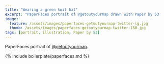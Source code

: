 ```yaml
---
title: "Wearing a green knit hat"
excerpt: "PaperFaces portrait of @getoutyourmap drawn with Paper by 53 on an iPad."
image: 
  feature: /assets/images/paperfaces-getoutyourmap-twitter-lg.jpg
  thumb: /assets/images/paperfaces-getoutyourmap-twitter-150.jpg
tags: [portrait, illustration, Paper by 53]
---
```


PaperFaces portrait of [@getoutyourmap](http://twitter.com/getoutyourmap).

{% include boilerplate/paperfaces.md %}